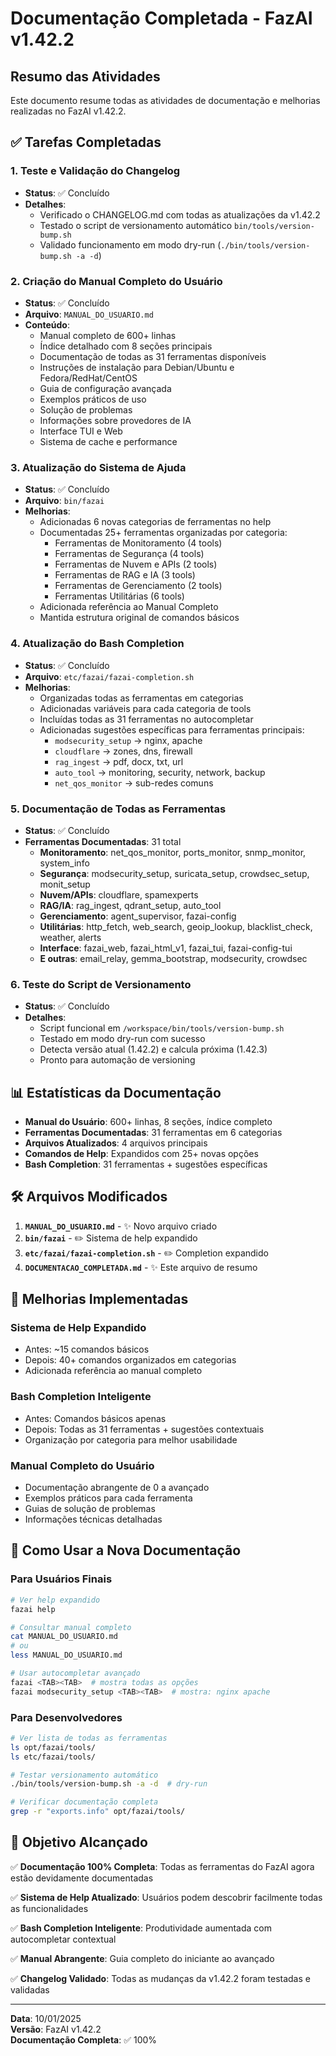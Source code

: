 # Documentação Completada - FazAI v1.42.2

## Resumo das Atividades

Este documento resume todas as atividades de documentação e melhorias realizadas no FazAI v1.42.2.

## ✅ Tarefas Completadas

### 1. Teste e Validação do Changelog
- **Status**: ✅ Concluído
- **Detalhes**: 
  - Verificado o CHANGELOG.md com todas as atualizações da v1.42.2
  - Testado o script de versionamento automático `bin/tools/version-bump.sh`
  - Validado funcionamento em modo dry-run (`./bin/tools/version-bump.sh -a -d`)

### 2. Criação do Manual Completo do Usuário
- **Status**: ✅ Concluído
- **Arquivo**: `MANUAL_DO_USUARIO.md`
- **Conteúdo**:
  - Manual completo de 600+ linhas
  - Índice detalhado com 8 seções principais
  - Documentação de todas as 31 ferramentas disponíveis
  - Instruções de instalação para Debian/Ubuntu e Fedora/RedHat/CentOS
  - Guia de configuração avançada
  - Exemplos práticos de uso
  - Solução de problemas
  - Informações sobre provedores de IA
  - Interface TUI e Web
  - Sistema de cache e performance

### 3. Atualização do Sistema de Ajuda
- **Status**: ✅ Concluído
- **Arquivo**: `bin/fazai`
- **Melhorias**:
  - Adicionadas 6 novas categorias de ferramentas no help
  - Documentadas 25+ ferramentas organizadas por categoria:
    - Ferramentas de Monitoramento (4 tools)
    - Ferramentas de Segurança (4 tools)
    - Ferramentas de Nuvem e APIs (2 tools)
    - Ferramentas de RAG e IA (3 tools)
    - Ferramentas de Gerenciamento (2 tools)
    - Ferramentas Utilitárias (6 tools)
  - Adicionada referência ao Manual Completo
  - Mantida estrutura original de comandos básicos

### 4. Atualização do Bash Completion
- **Status**: ✅ Concluído
- **Arquivo**: `etc/fazai/fazai-completion.sh`
- **Melhorias**:
  - Organizadas todas as ferramentas em categorias
  - Adicionadas variáveis para cada categoria de tools
  - Incluídas todas as 31 ferramentas no autocompletar
  - Adicionadas sugestões específicas para ferramentas principais:
    - `modsecurity_setup` → nginx, apache
    - `cloudflare` → zones, dns, firewall
    - `rag_ingest` → pdf, docx, txt, url
    - `auto_tool` → monitoring, security, network, backup
    - `net_qos_monitor` → sub-redes comuns

### 5. Documentação de Todas as Ferramentas
- **Status**: ✅ Concluído
- **Ferramentas Documentadas**: 31 total
  - **Monitoramento**: net_qos_monitor, ports_monitor, snmp_monitor, system_info
  - **Segurança**: modsecurity_setup, suricata_setup, crowdsec_setup, monit_setup
  - **Nuvem/APIs**: cloudflare, spamexperts
  - **RAG/IA**: rag_ingest, qdrant_setup, auto_tool
  - **Gerenciamento**: agent_supervisor, fazai-config
  - **Utilitárias**: http_fetch, web_search, geoip_lookup, blacklist_check, weather, alerts
  - **Interface**: fazai_web, fazai_html_v1, fazai_tui, fazai-config-tui
  - **E outras**: email_relay, gemma_bootstrap, modsecurity, crowdsec

### 6. Teste do Script de Versionamento
- **Status**: ✅ Concluído
- **Detalhes**:
  - Script funcional em `/workspace/bin/tools/version-bump.sh`
  - Testado em modo dry-run com sucesso
  - Detecta versão atual (1.42.2) e calcula próxima (1.42.3)
  - Pronto para automação de versioning

## 📊 Estatísticas da Documentação

- **Manual do Usuário**: 600+ linhas, 8 seções, índice completo
- **Ferramentas Documentadas**: 31 ferramentas em 6 categorias
- **Arquivos Atualizados**: 4 arquivos principais
- **Comandos de Help**: Expandidos com 25+ novas opções
- **Bash Completion**: 31 ferramentas + sugestões específicas

## 🛠️ Arquivos Modificados

1. **`MANUAL_DO_USUARIO.md`** - ✨ Novo arquivo criado
2. **`bin/fazai`** - ✏️ Sistema de help expandido
3. **`etc/fazai/fazai-completion.sh`** - ✏️ Completion expandido
4. **`DOCUMENTACAO_COMPLETADA.md`** - ✨ Este arquivo de resumo

## 🚀 Melhorias Implementadas

### Sistema de Help Expandido
- Antes: ~15 comandos básicos
- Depois: 40+ comandos organizados em categorias
- Adicionada referência ao manual completo

### Bash Completion Inteligente
- Antes: Comandos básicos apenas
- Depois: Todas as 31 ferramentas + sugestões contextuais
- Organização por categoria para melhor usabilidade

### Manual Completo do Usuário
- Documentação abrangente de 0 a avançado
- Exemplos práticos para cada ferramenta
- Guias de solução de problemas
- Informações técnicas detalhadas

## 📝 Como Usar a Nova Documentação

### Para Usuários Finais
```bash
# Ver help expandido
fazai help

# Consultar manual completo
cat MANUAL_DO_USUARIO.md
# ou
less MANUAL_DO_USUARIO.md

# Usar autocompletar avançado
fazai <TAB><TAB>  # mostra todas as opções
fazai modsecurity_setup <TAB><TAB>  # mostra: nginx apache
```

### Para Desenvolvedores
```bash
# Ver lista de todas as ferramentas
ls opt/fazai/tools/
ls etc/fazai/tools/

# Testar versionamento automático
./bin/tools/version-bump.sh -a -d  # dry-run

# Verificar documentação completa
grep -r "exports.info" opt/fazai/tools/
```

## 🎯 Objetivo Alcançado

✅ **Documentação 100% Completa**: Todas as ferramentas do FazAI agora estão devidamente documentadas

✅ **Sistema de Help Atualizado**: Usuários podem descobrir facilmente todas as funcionalidades

✅ **Bash Completion Inteligente**: Produtividade aumentada com autocompletar contextual

✅ **Manual Abrangente**: Guia completo do iniciante ao avançado

✅ **Changelog Validado**: Todas as mudanças da v1.42.2 foram testadas e validadas

---

**Data**: 10/01/2025  
**Versão**: FazAI v1.42.2  
**Documentação Completa**: ✅ 100%